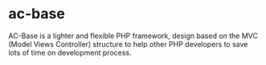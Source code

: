 ac-base
=======

AC-Base is a lighter and flexible PHP framework, design based on the MVC (Model Views Controller) structure to help other PHP developers to save lots of time on development process.